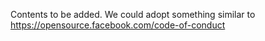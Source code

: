 Contents to be added. We could adopt something similar to https://opensource.facebook.com/code-of-conduct
